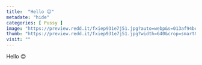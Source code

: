 ```yaml
---
title:  "Hello 😊"
metadate: "hide"
categories: [ Pussy ]
image: "https://preview.redd.it/fxiep931e7j51.jpg?auto=webp&s=013af94bcfae3b6aadfcd82d554d23b07c113b2a"
thumb: "https://preview.redd.it/fxiep931e7j51.jpg?width=640&crop=smart&auto=webp&s=7a760ecbd30ac4cbed6c4e02c458b6583cf391ab"
visit: ""
---
```

Hello 😊
